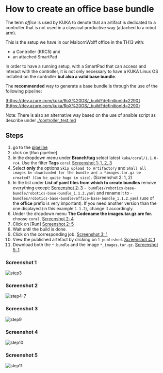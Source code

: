 # How to create an office base bundle

The term *office* is used by KUKA to denote that an artifact is dedicated to a controller
that is not used in a classical productive way (attached to a robot arm).

This is the setup we have in our MaibornWolff office in the TH13 with:

- a Controller (KRC5) and
- an attached SmartPad

In order to have a running setup, with a SmartPad that can access and interact with the controller, it is not only
necessary to have a KUKA Linux OS installed on the controller **but also a valid base bundle**.

The **recommended** way to generate a base bundle is through the use
of the following pipeline:

[https://dev.azure.com/kuka/RoX%20OS/_build?definitionId=2290](https://dev.azure.com/kuka/RoX%20OS/_build?definitionId=2290)

Note: There is also an alternative way based on the use of ansible script as describe under [./controller_test.md](../devdoc/controller_tests.md)

## Steps

1. go to the [pipeline](https://dev.azure.com/kuka/RoX%20OS/_build?definitionId=2290)
2. click on [Run pipeline]
3. in the dropdown menu under **Branch/tag** select latest `kuka/coral/1.1.0-rc4`. Use the filter **Tags** `coral` [Screenshot 1: 1, 2, 3](#screenshot-1)
4. Select **only** the options
   `Skip upload to Artifactory` and `Shall all images be downloaded for the bundle and a *images.tar.gz be created? (Can be quite huge in size)`. (Screenshot 2: 1, 2)
5. In the list under **List of yaml files from which to create bundles** remove everything except: [Screenshot 2: 3](#screenshot-2)
   `- bundles/robotics-base-bundle/robotics-base-bundle_1.1.2.yaml` and rename it to
   `- bundles/robotics-base-bundle/office-base-bundle_1.1.2.yaml` (use of the **office** prefix is very important). If
   you need another version than the one displayed (in this example `1.1.2`), change it accordingly.
6. Under the dropdown menu **The Codename the images.tar.gz are for.** choose `coral`. [Screenshot 2: 4](#screenshot-2)
7. Click on [Run] [Screenshot 2: 5](#screenshot-2)
8. Wait until the build is done.
9. Click on the corresponding job. [Screenshot 3: 1](#screenshot-3)
10. View the published artefact by clicking on `1 published`. [Screenshot 4: 1](#screenshot-4)
11. Download both the `*.bundle` and the image `*_images.tar.gz`. [Screenshot 5: 1](#screenshot-5)

### Screenshot 1

![step3](../devdoc/resources/create-office-bundle-1.png)

### Screenshot 2

![step4-7](../devdoc/resources/create-office-bundle-2.png)

### Screenshot 3

![step9](../devdoc/resources/create-office-bundle-3.png)

### Screenshot 4

![step10](../devdoc/resources/create-office-bundle-4.png)

### Screenshot 5

![step11](../devdoc/resources/create-office-bundle-5.png)
